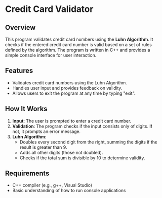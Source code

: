 # Credit Card Validator

## Overview
This program validates credit card numbers using the **Luhn Algorithm**. It checks if the entered credit card number is valid based on a set of rules defined by the algorithm. The program is written in C++ and provides a simple console interface for user interaction.

## Features
- Validates credit card numbers using the Luhn Algorithm.
- Handles user input and provides feedback on validity.
- Allows users to exit the program at any time by typing "exit".

## How It Works
1. **Input**: The user is prompted to enter a credit card number.
2. **Validation**: The program checks if the input consists only of digits. If not, it prompts an error message.
3. **Luhn Algorithm**:
   - Doubles every second digit from the right, summing the digits if the result is greater than 9.
   - Adds all other digits (those not doubled).
   - Checks if the total sum is divisible by 10 to determine validity.

## Requirements
- C++ compiler (e.g., g++, Visual Studio)
- Basic understanding of how to run console applications
